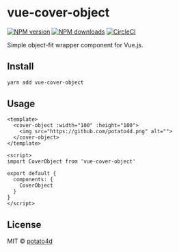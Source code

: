 # vue-cover-object

[![NPM version](https://img.shields.io/npm/v/vue-cover-object.svg?style=flat)](https://npmjs.com/package/vue-cover-object) [![NPM downloads](https://img.shields.io/npm/dm/vue-cover-object.svg?style=flat)](https://npmjs.com/package/vue-cover-object) [![CircleCI](https://circleci.com/gh/potato4d/vue-cover-object/tree/master.svg?style=shield)](https://circleci.com/gh/potato4d/vue-cover-object/tree/master)

Simple object-fit wrapper component for Vue.js.

## Install

```bash
yarn add vue-cover-object
```


## Usage

```vue
<template>
  <cover-object :width="100" :height="100">
    <img src="https://github.com/potato4d.png" alt="">
  </cover-object>
</template>

<script>
import CoverObject from 'vue-cover-object'

export default {
  components: {
    CoverObject
  }
}
</script>
```

## License

MIT &copy; [potato4d](https://github.com/potato4d)

